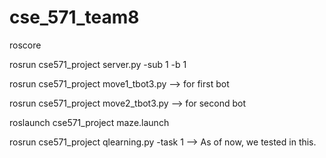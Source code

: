 # cse_571_team8

roscore

rosrun cse571_project server.py -sub 1 -b 1 

rosrun cse571_project move1_tbot3.py --> for first bot

rosrun cse571_project move2_tbot3.py --> for second bot

roslaunch cse571_project maze.launch

rosrun cse571_project qlearning.py -task 1 --> As of now, we tested in this.

